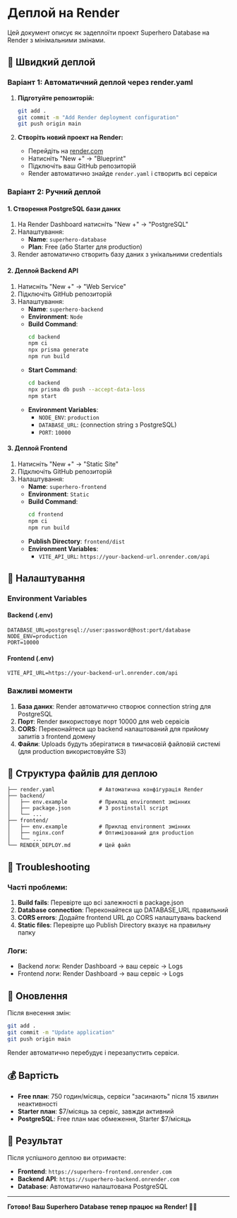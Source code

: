 # Деплой на Render

Цей документ описує як задеплоїти проект Superhero Database на Render з мінімальними змінами.

## 🚀 Швидкий деплой

### Варіант 1: Автоматичний деплой через render.yaml

1. **Підготуйте репозиторій:**
   ```bash
   git add .
   git commit -m "Add Render deployment configuration"
   git push origin main
   ```

2. **Створіть новий проект на Render:**
   - Перейдіть на [render.com](https://render.com)
   - Натисніть "New +" → "Blueprint"
   - Підключіть ваш GitHub репозиторій
   - Render автоматично знайде `render.yaml` і створить всі сервіси

### Варіант 2: Ручний деплой

#### 1. Створення PostgreSQL бази даних

1. На Render Dashboard натисніть "New +" → "PostgreSQL"
2. Налаштування:
   - **Name**: `superhero-database`
   - **Plan**: Free (або Starter для production)
3. Render автоматично створить базу даних з унікальними credentials

#### 2. Деплой Backend API

1. Натисніть "New +" → "Web Service"
2. Підключіть GitHub репозиторій
3. Налаштування:
   - **Name**: `superhero-backend`
   - **Environment**: `Node`
   - **Build Command**: 
     ```bash
     cd backend
     npm ci
     npx prisma generate
     npm run build
     ```
   - **Start Command**:
     ```bash
     cd backend
     npx prisma db push --accept-data-loss
     npm start
     ```
   - **Environment Variables**:
     - `NODE_ENV`: `production`
     - `DATABASE_URL`: (connection string з PostgreSQL)
     - `PORT`: `10000`

#### 3. Деплой Frontend

1. Натисніть "New +" → "Static Site"
2. Підключіть GitHub репозиторій
3. Налаштування:
   - **Name**: `superhero-frontend`
   - **Environment**: `Static`
   - **Build Command**:
     ```bash
     cd frontend
     npm ci
     npm run build
     ```
   - **Publish Directory**: `frontend/dist`
   - **Environment Variables**:
     - `VITE_API_URL`: `https://your-backend-url.onrender.com/api`

## 🔧 Налаштування

### Environment Variables

#### Backend (.env)
```env
DATABASE_URL=postgresql://user:password@host:port/database
NODE_ENV=production
PORT=10000
```

#### Frontend (.env)
```env
VITE_API_URL=https://your-backend-url.onrender.com/api
```

### Важливі моменти

1. **База даних**: Render автоматично створює connection string для PostgreSQL
2. **Порт**: Render використовує порт 10000 для web сервісів
3. **CORS**: Переконайтеся що backend налаштований для прийому запитів з frontend домену
4. **Файли**: Uploads будуть зберігатися в тимчасовій файловій системі (для production використовуйте S3)

## 📁 Структура файлів для деплою

```
├── render.yaml              # Автоматична конфігурація Render
├── backend/
│   ├── env.example          # Приклад environment змінних
│   ├── package.json         # З postinstall script
│   └── ...
├── frontend/
│   ├── env.example          # Приклад environment змінних
│   ├── nginx.conf           # Оптимізований для production
│   └── ...
└── RENDER_DEPLOY.md         # Цей файл
```

## 🐛 Troubleshooting

### Часті проблеми:

1. **Build fails**: Перевірте що всі залежності в package.json
2. **Database connection**: Переконайтеся що DATABASE_URL правильний
3. **CORS errors**: Додайте frontend URL до CORS налаштувань backend
4. **Static files**: Перевірте що Publish Directory вказує на правильну папку

### Логи:
- Backend логи: Render Dashboard → ваш сервіс → Logs
- Frontend логи: Render Dashboard → ваш сервіс → Logs

## 🔄 Оновлення

Після внесення змін:
```bash
git add .
git commit -m "Update application"
git push origin main
```

Render автоматично перебудує і перезапустить сервіси.

## 💰 Вартість

- **Free план**: 750 годин/місяць, сервіси "засинають" після 15 хвилин неактивності
- **Starter план**: $7/місяць за сервіс, завжди активний
- **PostgreSQL**: Free план має обмеження, Starter $7/місяць

## 🎯 Результат

Після успішного деплою ви отримаєте:
- **Frontend**: `https://superhero-frontend.onrender.com`
- **Backend API**: `https://superhero-backend.onrender.com`
- **Database**: Автоматично налаштована PostgreSQL

---

**Готово! Ваш Superhero Database тепер працює на Render! 🦸‍♂️**
